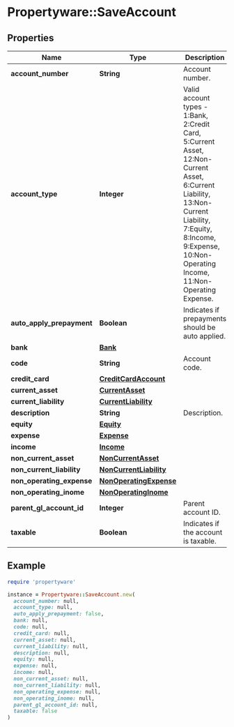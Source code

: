 # Propertyware::SaveAccount

## Properties

| Name | Type | Description | Notes |
| ---- | ---- | ----------- | ----- |
| **account_number** | **String** | Account number. |  |
| **account_type** | **Integer** | Valid account types - 1:Bank, 2:Credit Card, 5:Current Asset, 12:Non-Current Asset, 6:Current Liability, 13:Non-Current Liability, 7:Equity, 8:Income, 9:Expense, 10:Non-Operating Income, 11:Non-Operating Expense. |  |
| **auto_apply_prepayment** | **Boolean** | Indicates if prepayments should be auto applied. | [optional] |
| **bank** | [**Bank**](Bank.md) |  | [optional] |
| **code** | **String** | Account code. |  |
| **credit_card** | [**CreditCardAccount**](CreditCardAccount.md) |  | [optional] |
| **current_asset** | [**CurrentAsset**](CurrentAsset.md) |  | [optional] |
| **current_liability** | [**CurrentLiability**](CurrentLiability.md) |  | [optional] |
| **description** | **String** | Description. |  |
| **equity** | [**Equity**](Equity.md) |  | [optional] |
| **expense** | [**Expense**](Expense.md) |  | [optional] |
| **income** | [**Income**](Income.md) |  | [optional] |
| **non_current_asset** | [**NonCurrentAsset**](NonCurrentAsset.md) |  | [optional] |
| **non_current_liability** | [**NonCurrentLiability**](NonCurrentLiability.md) |  | [optional] |
| **non_operating_expense** | [**NonOperatingExpense**](NonOperatingExpense.md) |  | [optional] |
| **non_operating_inome** | [**NonOperatingInome**](NonOperatingInome.md) |  | [optional] |
| **parent_gl_account_id** | **Integer** | Parent account ID. | [optional] |
| **taxable** | **Boolean** | Indicates if the account is taxable. | [optional] |

## Example

```ruby
require 'propertyware'

instance = Propertyware::SaveAccount.new(
  account_number: null,
  account_type: null,
  auto_apply_prepayment: false,
  bank: null,
  code: null,
  credit_card: null,
  current_asset: null,
  current_liability: null,
  description: null,
  equity: null,
  expense: null,
  income: null,
  non_current_asset: null,
  non_current_liability: null,
  non_operating_expense: null,
  non_operating_inome: null,
  parent_gl_account_id: null,
  taxable: false
)
```

